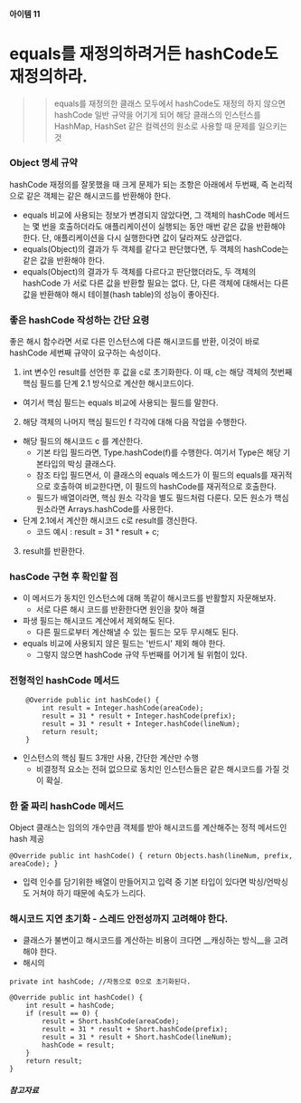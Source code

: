 #### 아이템 11
# equals를 재정의하려거든 hashCode도 재정의하라.   

>> equals를 재정의한 클래스 모두에서 hashCode도 재정의 하지 않으면
>> hashCode 일반 규약을 어기게 되어
>> 해당 클래스의 인스턴스를 HashMap, HashSet 같은 컬렉션의 원소로 사용할 때 문제를 일으키는 것

### Object 명세 규약 
hashCode 재정의를 잘못했을 때 크게 문제가 되는 조항은 아래에서 두번째, 
즉 논리적으로 같은 객체는 같은 해시코드를 반환해야 한다.
- equals 비교에 사용되는 정보가 변경되지 않았다면, 그 객체의 hashCode 메서드는 몇 번을 호출하더라도 애플리케이션이 실행되는 동안 매번 같은 값을 반환해야 한다. 단, 애플리케이션을 다시 실행한다면 값이 달라져도 상관없다.
- equals(Object)의 결과가 두 객체를 같다고 판단했다면, 두 객체의 hashCode는 같은 값을 반환해야 한다.
- equals(Object)의 결과가 두 객체를 다르다고 판단했더라도, 두 객체의 hashCode 가 서로 다른 값을 반환할 필요는 없다. 단, 다른 객체에 대해서는 다른 값을 반환해야 해시 테이블(hash table)의 성능이 좋아진다.

### 좋은 hashCode 작성하는 간단 요령
좋은 해시 함수라면 서로 다른 인스턴스에 다른 해시코드를 반환, 이것이 바로 hashCode 세번째 규약이 요구하는 속성이다.

1. int 변수인 result를 선언한 후 값을 c로 초기화한다. 이 때, c는 해당 객체의 첫번째 핵심 필드를 단계 2.1 방식으로 계산한 해시코드이다.
  - 여기서 핵심 필드는 equals 비교에 사용되는 필드를 말한다.
2. 해당 객체의 나머지 핵심 필드인 f 각각에 대해 다음 작업을 수행한다.
  - 해당 필드의 해시코드 c 를 계산한다.
      - 기본 타입 필드라면, Type.hashCode(f)를 수행한다. 여기서 Type은 해당 기본타입의 박싱 클래스다.
      - 참조 타입 필드면서, 이 클래스의 equals 메소드가 이 필드의 equals를 재귀적으로 호출하여 비교한다면, 이 필드의 hashCode를 재귀적으로 호출한다.
      - 필드가 배열이라면, 핵심 원소 각각을 별도 필드처럼 다룬다. 모든 원소가 핵심 원소라면 Arrays.hashCode를 사용한다.
  - 단계 2.1에서 계산한 해시코드 c로 result를 갱신한다.
      - 코드 예시 : result = 31 * result + c;
3. result를 반환한다.

### hasCode 구현 후 확인할 점
- 이 메서드가 동치인 인스턴스에 대해 똑같이 해시코드를 반활할지 자문해보자. 
  - 서로 다른 해시 코드를 반환한다면 원인을 찾아 해결
- 파생 필드는 해시코드 계산에서 제외해도 된다.
  - 다른 필드로부터 계산해낼 수 있는 필드는 모두 무시해도 된다.
- equals 비교에 사용되지 않은 필드는 '반드시' 제외 해야 한다.
  - 그렇지 않으면 hashCode 규약 두번째를 어기게 될 위험이 있다.

### 전형적인 hashCode 메서드
```
    @Override public int hashCode() {
        int result = Integer.hashCode(areaCode);
        result = 31 * result + Integer.hashCode(prefix);
        result = 31 * result + Integer.hashCode(lineNum);
        return result;
    }
```
- 인스턴스의 핵심 필드 3개만 사용, 간단한 계산만 수행 
  - 비결정적 요소는 전혀 없으므로 동치인 인스턴스들은 같은 해시코드를 가질 것이 확실.

### 한 줄 짜리 hashCode 메서드
Object 클래스는 임의의 개수만큼 객체를 받아 해시코드를 계산해주는 정적 메서드인 hash 제공 
```
@Override public int hashCode() { return Objects.hash(lineNum, prefix, areaCode); }
```
- 입력 인수를 담기위한 배열이 만들어지고 입력 중 기본 타입이 있다면 박싱/언박싱도 거쳐야 하기 때문에 속도가 느리다.

### 해시코드 지연 초기화 - 스레드 안전성까지 고려해야 한다.
- 클래스가 불변이고 해시코드를 계산하는 비용이 크다면 __캐싱하는 방식__을 고려해야 한다.
- 해시의 

```
private int hashCode; //자동으로 0으로 초기화된다.

@Override public int hashCode() {
    int result = hashCode;
    if (result == 0) {
        result = Short.hashCode(areaCode);
        result = 31 * result + Short.hashCode(prefix);
        result = 31 * result + Short.hashCode(lineNum);
        hashCode = result;
    }
    return result;
}
```

##### 참고자료

